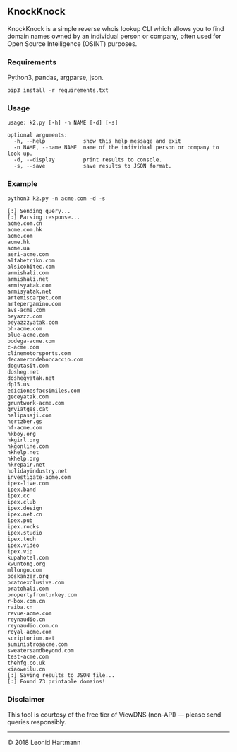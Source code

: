 
## KnockKnock
KnockKnock is a simple reverse whois lookup CLI which allows you to find domain names owned by an individual person or company, often used for Open Source Intelligence (OSINT) purposes.

### Requirements
Python3, pandas, argparse, json.

`pip3 install -r requirements.txt` 

### Usage

```console
usage: k2.py [-h] -n NAME [-d] [-s]

optional arguments:
  -h, --help            show this help message and exit
  -n NAME, --name NAME  name of the individual person or company to look up.
  -d, --display         print results to console.
  -s, --save            save results to JSON format.
```

### Example

```console
python3 k2.py -n acme.com -d -s

[:] Sending query...
[:] Parsing response...
acme.com.cn
acme.com.hk
acme.com
acme.hk
acme.ua
aeri-acme.com
alfabetriko.com
alsicohitec.com
armishali.com
armishali.net
armisyatak.com
armisyatak.net
artemiscarpet.com
artepergamino.com
avs-acme.com
beyazzz.com
beyazzzyatak.com
bh-acme.com
blue-acme.com
bodega-acme.com
c-acme.com
clinemotorsports.com
decamerondeboccaccio.com
dogutasit.com
dosheg.net
doshegyatak.net
dp15.us
edicionesfacsimiles.com
geceyatak.com
gruntwork-acme.com
grviatges.cat
halipasaji.com
hertzber.gs
hf-acme.com
hkboy.org
hkgirl.org
hkgonline.com
hkhelp.net
hkhelp.org
hkrepair.net
holidayindustry.net
investigate-acme.com
ipex-live.com
ipex.band
ipex.cc
ipex.club
ipex.design
ipex.net.cn
ipex.pub
ipex.rocks
ipex.studio
ipex.tech
ipex.video
ipex.vip
kupahotel.com
kwuntong.org
mllongo.com
poskanzer.org
pratoexclusive.com
pratohali.com
propertyfromturkey.com
r-box.com.cn
raiba.cn
revue-acme.com
reynaudio.cn
reynaudio.com.cn
royal-acme.com
scriptorium.net
suministrosacme.com
sweatersandbeyond.com
test-acme.com
thehfg.co.uk
xiaoweilu.cn
[:] Saving results to JSON file...
[:] Found 73 printable domains!
```

### Disclaimer
This tool is courtesy of the free tier of ViewDNS (non-API) &mdash; please send queries responsibly.

---

&copy; 2018 Leonid Hartmann